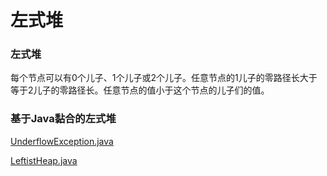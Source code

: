 # 左式堆

### 左式堆

每个节点可以有0个儿子、1个儿子或2个儿子。任意节点的1儿子的零路径长大于等于2儿子的零路径长。任意节点的值小于这个节点的儿子们的值。

### 基于Java黏合的左式堆

[UnderflowException.java](http://users.cs.fiu.edu/~weiss/dsaajava3/code/UnderflowException.java)

[LeftistHeap.java](http://users.cs.fiu.edu/~weiss/dsaajava3/code/LeftistHeap.java)
